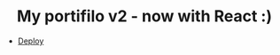 <h1 align="center"> My portifilo v2 - now with React :)</h1>

- [Deploy](https://portifolio-v2-ochre.vercel.app/)
